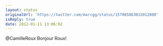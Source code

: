 ```yaml
---
layout: status
originalUrl: 'https://twitter.com/marcgg/status/157085863032012800'
isReply: true
date: 2012-01-11 13:06:02
---
```


@CamilleRoux Bonjour Roux!
